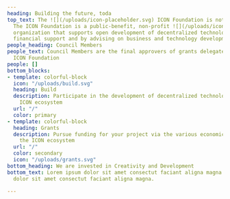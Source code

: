 ```yaml
---
heading: Building the future, toda
top_text: The ![](/uploads/icon-placeholder.svg) ICON Foundation is not the ICON Project.
  The ICON Foundation is a public-benefit, non-profit ![](/uploads/icon-placeholder.svg)
  organization that supports open development of decentralized technologies by providing
  financial support and by advising on business and technology development practices.
people_heading: Council Members
people_text: Council Members are the final approvers of grants delegated through the
  ICON Foundation
people: []
bottom_blocks:
- template: colorful-block
  icon: "/uploads/build.svg"
  heading: Build
  description: Participate in the development of decentralized technologies with the
    ICON ecosystem
  url: "/"
  color: primary
- template: colorful-block
  heading: Grants
  description: Pursue funding for your project via the various economic programs in
    the ICON ecosystem
  url: "/"
  color: secondary
  icon: "/uploads/grants.svg"
bottom_heading: We are invested in Creativity and Development
bottom_text: Lorem ipsum dolor sit amet consectut faciant aligna magna lorem ipsum
  dolor sit amet consectut faciant aligna magna.

---
```


